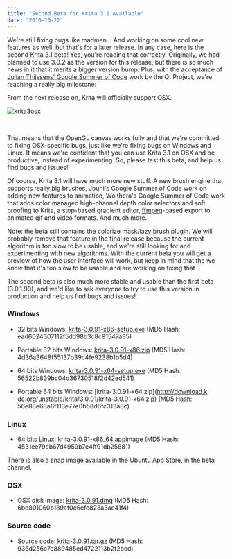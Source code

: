 ```yaml
---
title: "Second Beta for Krita 3.1 Available"
date: "2016-10-22"
---
```


We're still fixing bugs like madmen... And working on some cool new features as well, but that's for a later release. In any case, here is the second Krita 3.1 beta! Yes, you're reading that correctly. Originally, we had planned to use 3.0.2 as the version for this release, but there is so much news in it that it merits a bigger version bump. Plus, with the acceptance of [Julian Thijssens' Google Summer of Code](https://codereview.qt-project.org/#/c/166202) work by the Qt Project, we're reaching a really big milestone:

From the next release on, Krita will officially support OSX.

[![krita3osx](/images/posts/2016/krita3osx-1024x793.jpg)](https://krita.org/wp-content/uploads/2016/10/krita3osx.jpg)

 

That means that the OpenGL canvas works fully and that we're committed to fixing OSX-specific bugs, just like we're fixing bugs on Windows and Linux. It means we're confident that you can use Krita 3.1 on OSX and be productive, instead of experimenting. So, please test this beta, and help us find bugs and issues!

Of course, Krita 3.1 will have much more new stuff. A new brush engine that supports really big brushes, Jouni's Google Summer of Code work on adding new features to animation, Wolthera's Google Summer of Code work that adds color managed high-channel depth color selectors and soft proofing to Krita, a stop-based gradient editor, [ffmpeg](http://ffmpeg.org/)\-based export to animated gif and video formats. And much more.

Note: the beta still contains the colorize mask/lazy brush plugin. We will probably remove that feature in the final release because the current algorithm is too slow to be usable, and we're still looking for and experimenting with new algorithms. With the current beta you will get a preview of how the user interface will work, but keep in mind that the we _know_ that it's too slow to be usable and are working on fixing that

The second beta is also much more stable and usable than the first beta (3.0.1.90), and we'd like to ask everyone to try to use this version in production and help us find bugs and issues!

### Windows

- 32 bits Windows: [krita-3.0.91-x86-setup.exe](http://download.kde.org/unstable/krita/3.0.91/krita-3.0.91-x86-setup.exe) (MD5 Hash: ead6024307112f5dd98b3c8c91547a85)
- Portable 32 bits Windows: [krita-3.0.91-x86.zip](http://download.kde.org/unstable/krita/3.0.91/krita-3.0.91-x86.zip) (MD5 Hash: 4d36a3648f55137b39c4fe9238b1b5d4)

- 64 bits Windows: [krita-3.0.91-x64-setup.exe](http://download.kde.org/unstable/krita/3.0.91/krita-3.0.91-x64-setup.exe) (MD5 Hash: 56522b839bc04d36730518f2d42ed541)

- Portable 64 bits Windows: [krita-3.0.91-x64.zip](http://download.k
    de.org/unstable/krita/3.0.91/krita-3.0.91-x64.zip) (MD5 Hash: 56e88e68a6f113e77e0b58d6fc313a8c)

### Linux

- 64 bits Linux: [krita-3.0.91-x86\_64.appimage](http://download.kde.org/unstable/krita/3.0.91/krita-3.0.91-x86_64.appimage) (MD5 Hash: 4531ee79eb67d4959b7e4ff91db25681)

There is also a snap image available in the Ubuntu App Store, in the beta channel.

### OSX

- OSX disk image: [krita-3.0.91.dmg](http://download.kde.org/unstable/krita/3.0.91/krita-3.0.91.dmg) (MD5 Hash: 6bd801060b189af0c6efc823a3ac41f4)

### Source code

- Source code: [krita-3.0.91.tar.gz](http://download.kde.org/unstable/krita/3.0.91/krita-3.0.91.tar.gz) (MD5 Hash: 936d256c7e889485ed4722113b2f2bcd)
